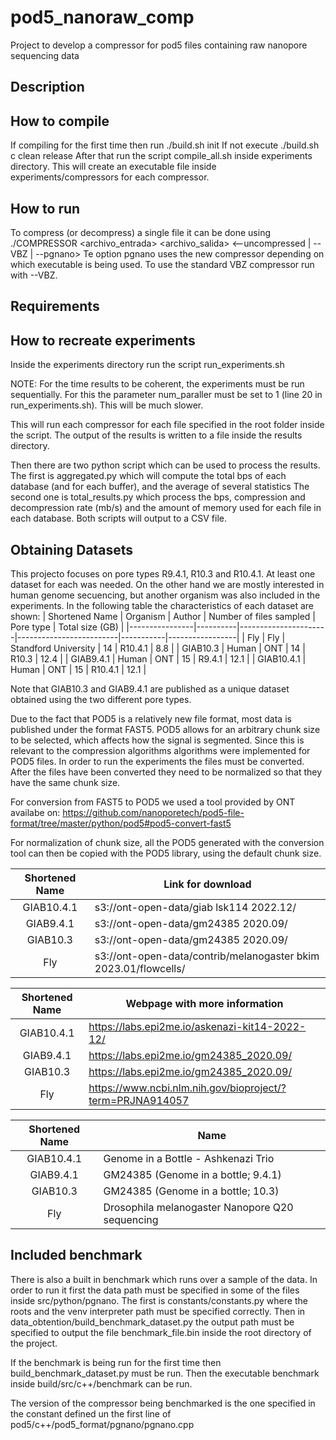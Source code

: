 # pod5_nanoraw_comp

Project to develop a compressor for pod5 files containing raw nanopore sequencing data

## Description

## How to compile
If compiling for the first time then run
./build.sh init
If not execute
./build.sh c clean release
After that run the script compile_all.sh inside experiments directory.
This will create an executable file inside experiments/compressors for each
compressor.


## How to run
To compress (or decompress) a single file it can be done using
./COMPRESSOR <archivo_entrada> <archivo_salida> <--uncompressed | --VBZ | --pgnano>
Te option pgnano uses the new compressor depending on which executable is being used.
To use the standard VBZ compressor run with --VBZ.

## Requirements

## How to recreate experiments
Inside the experiments directory run the script 
run_experiments.sh

NOTE: For the time results to be coherent, the experiments must be run sequentially. For this the parameter
num_paraller must be set to 1 (line 20 in run_experiments.sh). This will be much slower.

This will run each compressor for each file specified in the root folder inside the script.
The output of the results is written to a file inside the results directory.

Then there are two python script which can be used to process the results.
The first is aggregated.py which will compute the total bps of each database (and for each buffer), and the average of several statistics 
The second one is total_results.py which process the bps, compression and decompression rate (mb/s) and the amount of memory used for each file in each database. 
Both scripts will output to a CSV file.

## Obtaining Datasets
This projecto focuses on pore types R9.4.1, R10.3 and R10.4.1. At least one dataset for each was needed.
On the other hand we are mostly interested in human genome secuencing, but another organism was also included in the experiments.
In the following table the characteristics of each dataset are shown:
| Shortened Name | Organism | Author               | Number of files sampled | Pore type | Total size (GB) |
|----------------|----------|----------------------|-------------------------|-----------|-----------------|
| Fly            | Fly      | Standford University | 14                      | R10.4.1   | 8.8             |
| GIAB10.3       | Human    | ONT                  | 14                      | R10.3     | 12.4            |
| GIAB9.4.1      | Human    | ONT                  | 15                      | R9.4.1    | 12.1            |
| GIAB10.4.1     | Human    | ONT                  | 15                      | R10.4.1   | 12.1            |

Note that GIAB10.3 and GIAB9.4.1 are published as a unique dataset obtained using the two different pore types.

Due to the fact that POD5 is a relatively new file format, most data is published under the format FAST5.
POD5 allows for an arbitrary chunk size to be selected,
which affects how the signal is segmented. Since this is relevant to the compression algorithms algorithms were implemented for POD5 files.
In order to run the experiments the files must be converted.
After the files have been converted they need to be normalized so that they have the same chunk size.

For conversion from FAST5 to POD5 we used a tool provided by ONT availabe on:
https://github.com/nanoporetech/pod5-file-format/tree/master/python/pod5#pod5-convert-fast5

For normalization of chunk size, all the POD5 generated with the conversion tool can then be copied with the POD5 library, using the default chunk size.

| Shortened Name | Link for download                                               |
|:--------------:|-----------------------------------------------------------------|
| GIAB10.4.1     | s3://ont-open-data/giab lsk114 2022.12/                         |
| GIAB9.4.1      | s3://ont-open-data/gm24385 2020.09/                             |
| GIAB10.3       | s3://ont-open-data/gm24385 2020.09/                             |
| Fly            | s3://ont-open-data/contrib/melanogaster bkim 2023.01/flowcells/ |

| Shortened Name | Webpage with more information                             |
|:--------------:|-----------------------------------------------------------|
| GIAB10.4.1     | https://labs.epi2me.io/askenazi-kit14-2022-12/            |
| GIAB9.4.1      | https://labs.epi2me.io/gm24385_2020.09/                   |
| GIAB10.3       | https://labs.epi2me.io/gm24385_2020.09/                   |
| Fly            | https://www.ncbi.nlm.nih.gov/bioproject/?term=PRJNA914057 |

| Shortened Name | Name                                            |
|:--------------:|-------------------------------------------------|
| GIAB10.4.1     | Genome in a Bottle - Ashkenazi Trio             |
| GIAB9.4.1      | GM24385 (Genome in a bottle; 9.4.1)             |
| GIAB10.3       | GM24385 (Genome in a bottle; 10.3)              |
| Fly            | Drosophila melanogaster Nanopore Q20 sequencing |

## Included benchmark
There is also a built in benchmark which runs over a sample of the data.
In order to run it first the data path must be specified in some of the files inside src/python/pgnano.
The first is constants/constants.py where the roots and the venv interpreter path must be specified correctly.
Then in data_obtention/build_benchmark_dataset.py the output path must be specified to output the file benchmark_file.bin inside the root directory of the project.

If the benchmark is being run for the first time then build_benchmark_dataset.py must be run.
Then the executable benchmark inside build/src/c++/benchmark can be run.

The version of the compressor being benchmarked is the one specified in the constant defined un the first line of pod5/c++/pod5_format/pgnano/pgnano.cpp








